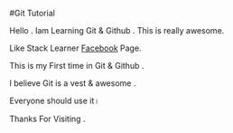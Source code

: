 #Git Tutorial

Hello . Iam Learning Git & Github . This is really awesome.

Like Stack Learner [Facebook](https://facebook.com/stacklearner) Page.

This is my First time in Git & Github .

I believe Git is a vest & awesome .

Everyone should use it।

Thanks For Visiting .






